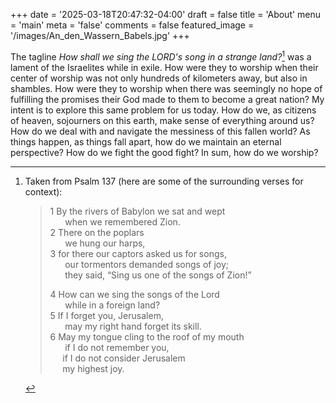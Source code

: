 +++
date = '2025-03-18T20:47:32-04:00'
draft = false
title = 'About'
menu = 'main'
meta = 'false'
comments = false
featured_image = '/images/An_den_Wassern_Babels.jpg'
+++


The tagline *How shall we sing the LORD's song in a strange land?*[^bignote] was a lament of the Israelites while in exile. How were they to worship when their center of worship was not only hundreds of kilometers away, but also in shambles. How were they to worship when there was seemingly no hope of fulfilling the promises their God made to them to become a great nation?  My intent is to explore this same problem for us today. How do we, as citizens of heaven, sojourners on this earth, make sense of everything around us? How do we deal with and navigate the messiness of this fallen world? As things happen, as things fall apart, how do we maintain an eternal perspective? How do we fight the good fight? In sum, how do we worship?







[^bignote]: Taken from Psalm 137 (here are some of the surrounding verses for context):

    >1 By the rivers of Babylon we sat and wept  
    > &nbsp;&nbsp; &nbsp;&nbsp; when we remembered Zion.  
    >2 There on the poplars  
    > &nbsp;&nbsp; &nbsp;&nbsp; we hung our harps,  
    >3 for there our captors asked us for songs,  
    > &nbsp;&nbsp; &nbsp;&nbsp; our tormentors demanded songs of joy;  
    > &nbsp;&nbsp; &nbsp;&nbsp; they said, “Sing us one of the songs of Zion!”  
    >
    >4 How can we sing the songs of the Lord  
    > &nbsp;&nbsp; &nbsp;&nbsp;    while in a foreign land?  
    >5 If I forget you, Jerusalem,  
    > &nbsp;&nbsp; &nbsp;&nbsp;    may my right hand forget its skill.  
    >6 May my tongue cling to the roof of my mouth  
    > &nbsp;&nbsp; &nbsp;&nbsp;    if I do not remember you,  
    > &nbsp;&nbsp; &nbsp;&nbsp;if I do not consider Jerusalem  
    > &nbsp;&nbsp; &nbsp;&nbsp;my highest joy.  
  